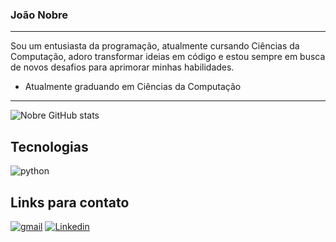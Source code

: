 ### João Nobre
---
Sou um entusiasta da programação, atualmente cursando Ciências da Computação, adoro transformar ideias em código e estou sempre em busca de novos desafios para aprimorar minhas habilidades.

- Atualmente graduando em Ciências da Computação

---
![Nobre GitHub stats](https://github-readme-stats.vercel.app/api?username=JoaoPedroNobre&show_icons=true&theme=dark)
<!--![Top Langs](https://github-readme-stats.vercel.app/api/top-langs/?username=JoaoPedroNobre&layout=compact&theme=dark)-->


Tecnologias
---
<div>
    <img align="center" alt="python" src="https://img.shields.io/badge/Python-3776AB?style=for-the-badge&logo=python&logoColor=white" />

</div>

Links para contato
---
[![gmail](    https://img.shields.io/badge/Gmail-D14836?style=for-the-badge&logo=gmail&logoColor=white)](mailto:joaopedrosnobre@gmail.com)
[![Linkedin](https://img.shields.io/badge/LinkedIn-0077B5?style=for-the-badge&logo=linkedin&logoColor=white)](www.linkedin.com/in/joao-nobre-dev)
